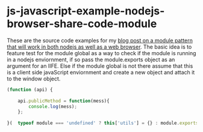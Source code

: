 # js-javascript-example-nodejs-browser-share-code-module

These are the source code examples for my [blog post on a module pattern that will work in both nodejs as well as a web browser](https://dustinpfister.github.io/2021/04/14/js-javascript-example-nodejs-browser-share-code-module/). The basic idea is to feature test for the module global as a way to check if the module is running in a nodejs enviornment, if so pass the module.exports object as an argument for an IIFE. Else if the module global is not there assume that this is a client side javaScript enviornment and create a new object and attach it to the window object.

```js
(function (api) {
 
    api.publicMethod = function(mess){
        console.log(mess);
    };
 
}(  typeof module === 'undefined' ? this['utils'] = {} : module.exports ));

```